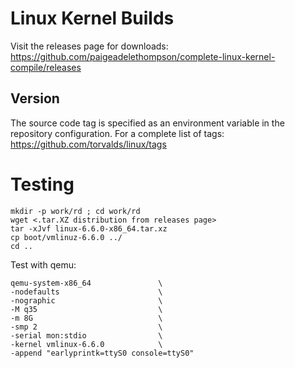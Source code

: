# Linux Kernel Builds 
Visit the releases page for downloads: https://github.com/paigeadelethompson/complete-linux-kernel-compile/releases

## Version
The source code tag is specified as an environment variable in the repository configuration. For a complete list of tags: https://github.com/torvalds/linux/tags

# Testing 

```
mkdir -p work/rd ; cd work/rd
wget <.tar.XZ distribution from releases page>
tar -xJvf linux-6.6.0-x86_64.tar.xz
cp boot/vmlinuz-6.6.0 ../
cd ..
```

Test with qemu:

```
qemu-system-x86_64               \
-nodefaults                      \
-nographic                       \
-M q35                           \
-m 8G                            \
-smp 2                           \
-serial mon:stdio                \
-kernel vmlinux-6.6.0            \
-append "earlyprintk=ttyS0 console=ttyS0"
```
